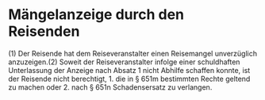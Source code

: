 # Mängelanzeige durch den Reisenden

(1) Der Reisende hat dem Reiseveranstalter einen Reisemangel unverzüglich anzuzeigen.(2) Soweit der Reiseveranstalter infolge einer schuldhaften Unterlassung der Anzeige nach Absatz 1 nicht Abhilfe schaffen konnte, ist der Reisende nicht berechtigt,  1.
 die in § 651m bestimmten Rechte geltend zu machen oder
 2.
 nach § 651n Schadensersatz zu verlangen.
 

